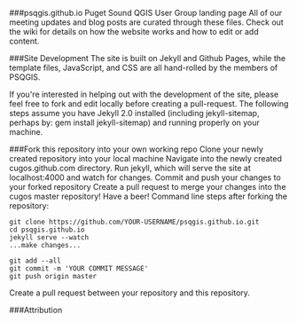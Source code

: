 ###psqgis.github.io
Puget Sound QGIS User Group landing page
All of our meeting updates and blog posts are curated through these files. Check out the wiki for details on how the website works and how to edit or add content.

###Site Development
The site is built on Jekyll and Github Pages, while the template files, JavaScript, and CSS are all hand-rolled by the members of PSQGIS.

If you're interested in helping out with the development of the site, please feel free to fork and edit locally before creating a pull-request. The following steps assume you have Jekyll 2.0 installed (including jekyll-sitemap, perhaps by: gem install jekyll-sitemap) and running properly on your machine.

###Fork this repository into your own working repo
Clone your newly created repository into your local machine
Navigate into the newly created cugos.github.com directory.
Run jekyll, which will serve the site at localhost:4000 and watch for changes.
Commit and push your changes to your forked repository
Create a pull request to merge your changes into the cugos master repository!
Have a beer!
Command line steps after forking the repository:
```
git clone https://github.com/YOUR-USERNAME/psqgis.github.io.git
cd psqgis.github.io
jekyll serve --watch
...make changes...

git add --all
git commit -m 'YOUR COMMIT MESSAGE'
git push origin master
```
Create a pull request between your repository and this repository.

###Attribution

